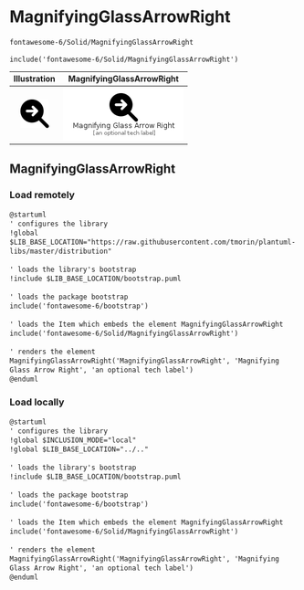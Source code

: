 # MagnifyingGlassArrowRight


```text
fontawesome-6/Solid/MagnifyingGlassArrowRight
```

```text
include('fontawesome-6/Solid/MagnifyingGlassArrowRight')
```



| Illustration | MagnifyingGlassArrowRight |
| :---: | :---: |
| ![illustration for Illustration](../../fontawesome-6/Solid/MagnifyingGlassArrowRight.png) | ![illustration for MagnifyingGlassArrowRight](../../fontawesome-6/Solid/MagnifyingGlassArrowRight.Local.png) |




## MagnifyingGlassArrowRight

### Load remotely
```plantuml
@startuml
' configures the library
!global $LIB_BASE_LOCATION="https://raw.githubusercontent.com/tmorin/plantuml-libs/master/distribution"

' loads the library's bootstrap
!include $LIB_BASE_LOCATION/bootstrap.puml

' loads the package bootstrap
include('fontawesome-6/bootstrap')

' loads the Item which embeds the element MagnifyingGlassArrowRight
include('fontawesome-6/Solid/MagnifyingGlassArrowRight')

' renders the element
MagnifyingGlassArrowRight('MagnifyingGlassArrowRight', 'Magnifying Glass Arrow Right', 'an optional tech label')
@enduml
```

### Load locally
```plantuml
@startuml
' configures the library
!global $INCLUSION_MODE="local"
!global $LIB_BASE_LOCATION="../.."

' loads the library's bootstrap
!include $LIB_BASE_LOCATION/bootstrap.puml

' loads the package bootstrap
include('fontawesome-6/bootstrap')

' loads the Item which embeds the element MagnifyingGlassArrowRight
include('fontawesome-6/Solid/MagnifyingGlassArrowRight')

' renders the element
MagnifyingGlassArrowRight('MagnifyingGlassArrowRight', 'Magnifying Glass Arrow Right', 'an optional tech label')
@enduml
```

